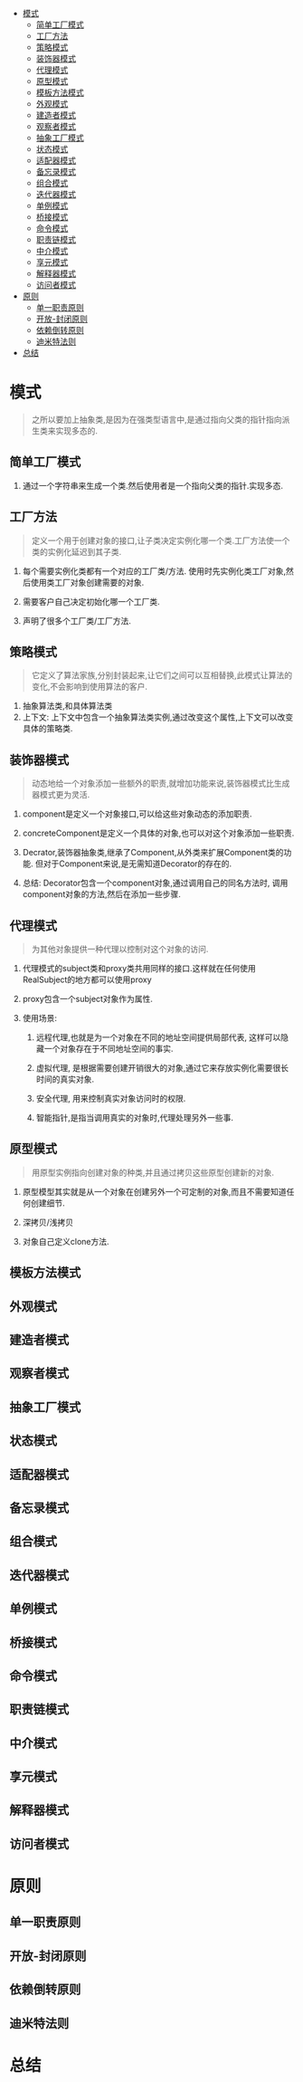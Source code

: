 
<!-- vim-markdown-toc GFM -->

* [模式](#模式)
	* [简单工厂模式](#简单工厂模式)
	* [工厂方法](#工厂方法)
	* [策略模式](#策略模式)
	* [装饰器模式](#装饰器模式)
	* [代理模式](#代理模式)
	* [原型模式](#原型模式)
	* [模板方法模式](#模板方法模式)
	* [外观模式](#外观模式)
	* [建造者模式](#建造者模式)
	* [观察者模式](#观察者模式)
	* [抽象工厂模式](#抽象工厂模式)
	* [状态模式](#状态模式)
	* [适配器模式](#适配器模式)
	* [备忘录模式](#备忘录模式)
	* [组合模式](#组合模式)
	* [迭代器模式](#迭代器模式)
	* [单例模式](#单例模式)
	* [桥接模式](#桥接模式)
	* [命令模式](#命令模式)
	* [职责链模式](#职责链模式)
	* [中介模式](#中介模式)
	* [享元模式](#享元模式)
	* [解释器模式](#解释器模式)
	* [访问者模式](#访问者模式)
* [原则](#原则)
	* [单一职责原则](#单一职责原则)
	* [开放-封闭原则](#开放-封闭原则)
	* [依赖倒转原则](#依赖倒转原则)
	* [迪米特法则](#迪米特法则)
* [总结](#总结)

<!-- vim-markdown-toc -->
# 模式
> 之所以要加上抽象类,是因为在强类型语言中,是通过指向父类的指针指向派生类来实现多态的.

## 简单工厂模式
1. 通过一个字符串来生成一个类.然后使用者是一个指向父类的指针.实现多态.

## 工厂方法
> 定义一个用于创建对象的接口,让子类决定实例化哪一个类.工厂方法使一个类的实例化延迟到其子类.

1. 每个需要实例化类都有一个对应的工厂类/方法. 使用时先实例化类工厂对象,然后使用类工厂对象创建需要的对象.

2. 需要客户自己决定初始化哪一个工厂类.

3. 声明了很多个工厂类/工厂方法.

## 策略模式
> 它定义了算法家族,分别封装起来,让它们之间可以互相替换,此模式让算法的变化,不会影响到使用算法的客户.

1. 抽象算法类,和具体算法类
2. 上下文:
	上下文中包含一个抽象算法类实例,通过改变这个属性,上下文可以改变具体的策略类.

## 装饰器模式
> 动态地给一个对象添加一些额外的职责,就增加功能来说,装饰器模式比生成器模式更为灵活.

1. component是定义一个对象接口,可以给这些对象动态的添加职责.
2. concreteComponent是定义一个具体的对象,也可以对这个对象添加一些职责.
3. Decrator,装饰器抽象类,继承了Component,从外类来扩展Component类的功能.
但对于Component来说,是无需知道Decorator的存在的.

4. 总结:
	Decorator包含一个component对象,通过调用自己的同名方法时,
调用component对象的方法,然后在添加一些步骤.

## 代理模式
> 为其他对象提供一种代理以控制对这个对象的访问.

1. 代理模式的subject类和proxy类共用同样的接口.这样就在任何使用RealSubject的地方都可以使用proxy

2. proxy包含一个subject对象作为属性.

2. 使用场景:
	1. 远程代理,也就是为一个对象在不同的地址空间提供局部代表,
	这样可以隐藏一个对象存在于不同地址空间的事实.

	2. 虚拟代理, 是根据需要创建开销很大的对象,通过它来存放实例化需要很长时间的真实对象.

	3. 安全代理, 用来控制真实对象访问时的权限.

	4. 智能指针,是指当调用真实的对象时,代理处理另外一些事.

## 原型模式
> 用原型实例指向创建对象的种类,并且通过拷贝这些原型创建新的对象.

1. 原型模型其实就是从一个对象在创建另外一个可定制的对象,而且不需要知道任何创建细节.

2. 深拷贝/浅拷贝

3. 对象自己定义clone方法.


## 模板方法模式

## 外观模式

## 建造者模式

## 观察者模式

## 抽象工厂模式

## 状态模式

## 适配器模式

## 备忘录模式

## 组合模式

## 迭代器模式

## 单例模式

## 桥接模式

## 命令模式

## 职责链模式

## 中介模式

## 享元模式

## 解释器模式

## 访问者模式




# 原则
## 单一职责原则

## 开放-封闭原则

## 依赖倒转原则

## 迪米特法则

# 总结
